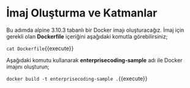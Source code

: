 # İmaj Oluşturma ve Katmanlar

Bu adımda alpine 3.10.3 tabanlı bir Docker imajı oluşturacağız. İmaj için gerekli olan **Dockerfile** içeriğini aşağıdaki komutla görebilirsiniz;

`cat Dockerfile`{{execute}}

Aşağıdaki komutu kullanarak **enterprisecoding-sample** adı ile Docker imajını oluşturun;

`docker build -t enterprisecoding-sample .`{{execute}}

